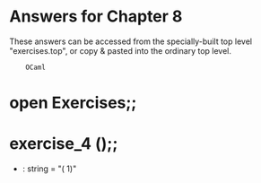 Answers for Chapter 8
=====================

These answers can be accessed from the specially-built top level
"exercises.top", or copy & pasted into the ordinary top level.

        OCaml

# open Exercises;;
# exercise_4 ();;
- : string = "(         1)"


